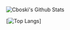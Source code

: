 <br>

<img align="center" src="https://github-readme-stats.vercel.app/api?username=Cboski&include_all_commits=true&count_private=true&show_icons=true&line_height=20&title_color=7A7ADB&icon_color=2234AE&text_color=D3D3D3&bg_color=0,000000,130F40" alt="Cboski's Github Stats">

</br>

[![Top Langs](https://github-readme-stats.vercel.app/api/top-langs/?username=Cboski&layout=compact&text_color=daf7dc&bg_color=151515)]
